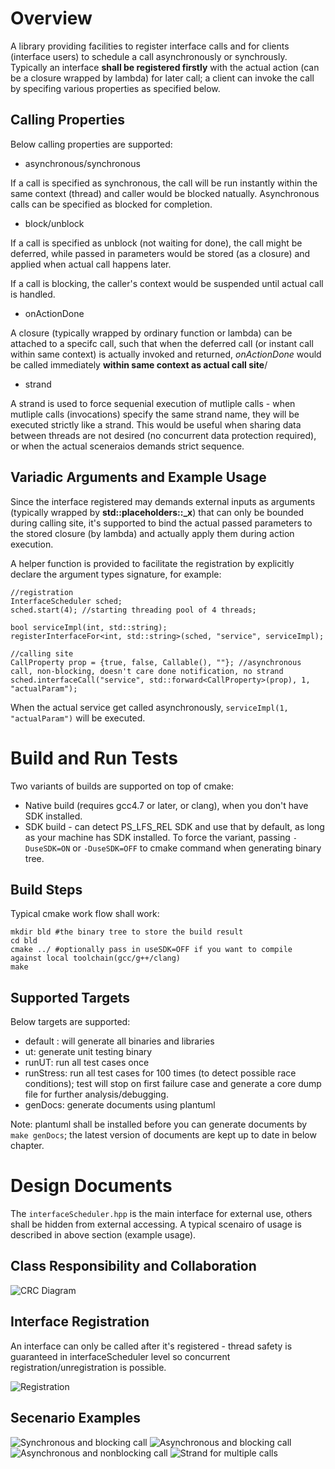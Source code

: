 Overview
===========
A library providing facilities to register interface calls and for clients (interface users) to schedule a call asynchronously or synchrously. Typically an interface **shall be registered firstly** with the actual action (can be a closure wrapped by lambda) for later call; a client can invoke the call by specifing various properties as specified below.

Calling Properties
--------------------
Below calling properties are supported:

* asynchronous/synchronous

If a call is specified as synchronous, the call will be run instantly within the same context (thread) and caller would be blocked natually. Asynchronous calls can be specified as blocked for completion.

* block/unblock

If a call is specified as unblock (not waiting for done), the call might be deferred, while passed in parameters would be stored (as a closure) and applied when actual call happens later.

If a call is blocking, the caller's context would be suspended until actual call is handled.

* onActionDone

A closure (typically wrapped by ordinary function or lambda) can be attached to a specifc call, such that when the deferred call (or instant call within same context) is actually invoked and returned, *onActionDone* would be called immediately **within same context as actual call site**/ 

* strand

A strand is used to force sequenial execution of mutliple calls - when mutliple calls (invocations) specify the same strand name, they will be executed strictly like a strand. This would be useful when sharing data between threads are not desired (no concurrent data protection required), or when the actual sceneraios demands strict sequence.

Variadic Arguments and Example Usage
---------------------------------------
Since the interface registered may demands external inputs as arguments (typically wrapped by **std::placeholders::_x**) that can only be bounded during calling site, it's supported to bind the actual passed parameters to the stored closure (by lambda) and actually apply them during action execution.

A helper function is provided to facilitate the registration by explicitly declare the argument types signature, for example:
    
    //registration
    InterfaceScheduler sched;
    sched.start(4); //starting threading pool of 4 threads;

    bool serviceImpl(int, std::string);
    registerInterfaceFor<int, std::string>(sched, "service", serviceImpl);

    //calling site
    CallProperty prop = {true, false, Callable(), ""}; //asynchronous call, non-blocking, doesn't care done notification, no strand
    sched.interfaceCall("service", std::forward<CallProperty>(prop), 1, "actualParam");

When the actual service get called asynchronously, `serviceImpl(1, "actualParam")` will be executed.

Build and Run Tests
=======================
Two variants of builds are supported on top of cmake:
* Native build (requires gcc4.7 or later, or clang), when you don't have SDK installed.
* SDK build - can detect PS_LFS_REL SDK and use that by default, as long as your machine has SDK installed.
To force the variant, passing `-DuseSDK=ON` or `-DuseSDK=OFF` to cmake command when generating binary tree.

Build Steps
-------------
Typical cmake work flow shall work:

    mkdir bld #the binary tree to store the build result
    cd bld
    cmake ../ #optionally pass in useSDK=OFF if you want to compile against local toolchain(gcc/g++/clang)
    make

Supported Targets
--------------------
Below targets are supported:
* default : will generate all binaries and libraries
* ut: generate unit testing binary
* runUT: run all test cases once
* runStress: run all test cases for 100 times (to detect possible race conditions); test will stop on first failure case and generate a core dump file for further analysis/debugging.
* genDocs: generate documents using plantuml

Note: plantuml shall be installed before you can generate documents by `make genDocs`; the latest version of documents are kept up to date in below chapter.

Design Documents
=================
The `interfaceScheduler.hpp` is the main interface for external use, others shall be hidden from external accessing. A typical scenairo of usage is described in above section (example usage).

Class Responsibility and Collaboration
---------------------------------------
![CRC Diagram](docs/CRC.png)

Interface Registration
-------------------------
An interface can only be called after it's registered - thread safety is guaranteed in interfaceScheduler level so concurrent registration/unregistration is possible.

![Registration](docs/registerInterface.png)

Secenario Examples
--------------------
![Synchronous and blocking call](docs/syncAndBlocking.png)
![Asynchronous and blocking call](docs/asyncAndBlocking.png)
![Asynchronous and nonblocking call](docs/asyncWithoutBlock.png)
![Strand for multiple calls](docs/strandMultipleCallsAsSequential.png)